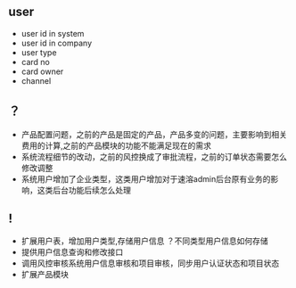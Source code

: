 ## user
- user id in system
- user id in company 
- user type
- card no 
- card owner 
- channel 

## ？

- 产品配置问题，之前的产品是固定的产品，产品多变的问题，主要影响到相关费用的计算,之前的产品模块的功能不能满足现在的需求
- 系统流程细节的改动，之前的风控换成了审批流程，之前的订单状态需要怎么修改调整
- 系统用户增加了企业类型，这类用户增加对于速溶admin后台原有业务的影响，这类后台功能后续怎么处理

## !
- 扩展用户表，增加用户类型,存储用户信息    ？不同类型用户信息如何存储
- 提供用户信息查询和修改接口   
- 调用风控审核系统用户信息审核和项目审核，同步用户认证状态和项目状态
- 扩展产品模块
